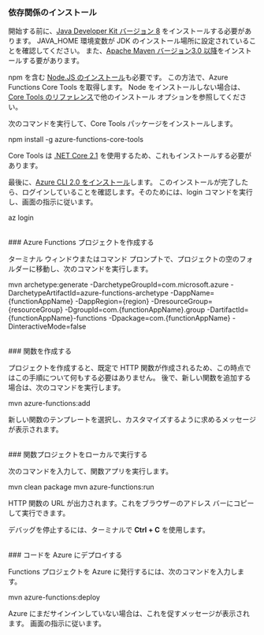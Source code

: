 ### <a name="install-dependencies"></a>依存関係のインストール

開始する前に、<a href="https://go.microsoft.com/fwlink/?linkid=2016706" target="_blank">Java Developer Kit バージョン 8</a> をインストールする必要があります。 JAVA_HOME 環境変数が JDK のインストール場所に設定されていることを確認してください。 また、<a href="https://go.microsoft.com/fwlink/?linkid=2016384" target="_blank">Apache Maven バージョン3.0 以降</a>をインストールする要があります。

npm を含む <a href="https://go.microsoft.com/fwlink/?linkid=2016195" target="_blank">Node.JS のインストール</a>も必要です。 この方法で、Azure Functions Core Tools を取得します。 Node をインストールしない場合は、<a href="https://go.microsoft.com/fwlink/?linkid=2016192" target="_blank">Core Tools のリファレンス</a>で他のインストール オプションを参照してください。

次のコマンドを実行して、Core Tools パッケージをインストールします。

<MarkdownHighlighter>npm install -g azure-functions-core-tools</MarkdownHighlighter>

Core Tools は <a href="https://go.microsoft.com/fwlink/?linkid=2016373" target="_blank">.NET Core 2.1</a> を使用するため、これもインストールする必要があります。

最後に、<a href="https://go.microsoft.com/fwlink/?linkid=2016701" target="_blank">Azure CLI 2.0 をインストール</a>します。 このインストールが完了したら、ログインしていることを確認します。そのためには、login コマンドを実行し、画面の指示に従います。

<MarkdownHighlighter>az login</MarkdownHighlighter>

<br/>
### <a name="create-an-azure-functions-project"></a>Azure Functions プロジェクトを作成する

ターミナル ウィンドウまたはコマンド プロンプトで、プロジェクトの空のフォルダーに移動し、次のコマンドを実行します。

<MarkdownHighlighter>mvn archetype:generate -DarchetypeGroupId=com.microsoft.azure -DarchetypeArtifactId=azure-functions-archetype -DappName={functionAppName} -DappRegion={region} -DresourceGroup={resourceGroup} -DgroupId=com.{functionAppName}.group -DartifactId={functionAppName}-functions -Dpackage=com.{functionAppName} -DinteractiveMode=false</MarkdownHighlighter>

<br/>
### <a name="create-a-function"></a>関数を作成する

プロジェクトを作成すると、既定で HTTP 関数が作成されるため、この時点ではこの手順について何もする必要はありません。 後で、新しい関数を追加する場合は、次のコマンドを実行します。

<MarkdownHighlighter>mvn azure-functions:add</MarkdownHighlighter>

新しい関数のテンプレートを選択し、カスタマイズするように求めるメッセージが表示されます。

<br/>
### <a name="run-your-function-project-locally"></a>関数プロジェクトをローカルで実行する

次のコマンドを入力して、関数アプリを実行します。

<MarkdownHighlighter>mvn clean package</MarkdownHighlighter>
<MarkdownHighlighter>mvn azure-functions:run</MarkdownHighlighter>

HTTP 関数の URL が出力されます。これをブラウザーのアドレス バーにコピーして実行できます。

デバッグを停止するには、ターミナルで **Ctrl + C** を使用します。

<br/>
### <a name="deploy-your-code-to-azure"></a>コードを Azure にデプロイする

Functions プロジェクトを Azure に発行するには、次のコマンドを入力します。

<MarkdownHighlighter>mvn azure-functions:deploy</MarkdownHighlighter>

Azure にまだサインインしていない場合は、これを促すメッセージが表示されます。 画面の指示に従います。
